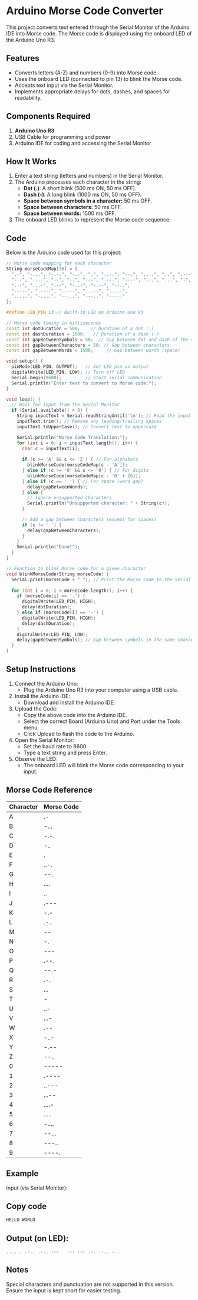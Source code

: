 # Arduino Morse Code Converter
This project converts text entered through the Serial Monitor of the Arduino IDE into Morse code. The Morse code is displayed using the onboard LED of the Arduino Uno R3.

## Features
- Converts letters (A-Z) and numbers (0-9) into Morse code.
- Uses the onboard LED (connected to pin 13) to blink the Morse code.
- Accepts text input via the Serial Monitor.
- Implements appropriate delays for dots, dashes, and spaces for readability.

## Components Required
1. **Arduino Uno R3**
2. USB Cable for programming and power
3. Arduino IDE for coding and accessing the Serial Monitor

## How It Works
1. Enter a text string (letters and numbers) in the Serial Monitor.
2. The Arduino processes each character in the string:
   - **Dot (.)**: A short blink (500 ms ON, 50 ms OFF).
   - **Dash (-)**: A long blink (1000 ms ON, 50 ms OFF).
   - **Space between symbols in a character:** 50 ms OFF.
   - **Space between characters:** 50 ms OFF.
   - **Space between words:** 1500 ms OFF.
3. The onboard LED blinks to represent the Morse code sequence.

## Code
Below is the Arduino code used for this project:

```cpp
// Morse code mapping for each character
String morseCodeMap[36] = {
  ".-", "-...", "-.-.", "-..", ".", "..-.", "--.", "....", "..", ".---", // A-J
  "-.-", ".-..", "--", "-.", "---", ".--.", "--.-", ".-.", "...", "-",  // K-T
  "..-", "...-", ".--", "-..-", "-.--", "--..",                         // U-Z
  "-----", ".----", "..---", "...--", "....-",                         // 0-4
  ".....", "-....", "--...", "---..", "----."                          // 5-9
};

#define LED_PIN 13 // Built-in LED on Arduino Uno R3

// Morse code timing in milliseconds
const int dotDuration = 500;    // Duration of a dot (.)
const int dashDuration = 1000;   // Duration of a dash (-)
const int gapBetweenSymbols = 50;  // Gap between dot and dash of the same character
const int gapBetweenCharacters = 50; // Gap between characters
const int gapBetweenWords = 1500;     // Gap between words (space)

void setup() {
  pinMode(LED_PIN, OUTPUT);   // Set LED pin as output
  digitalWrite(LED_PIN, LOW); // Turn off LED
  Serial.begin(9600);         // Start serial communication
  Serial.println("Enter text to convert to Morse code:");
}

void loop() {
  // Wait for input from the Serial Monitor
  if (Serial.available() > 0) {
    String inputText = Serial.readStringUntil('\n'); // Read the input text
    inputText.trim(); // Remove any leading/trailing spaces
    inputText.toUpperCase(); // Convert text to uppercase

    Serial.println("Morse Code Translation:");
    for (int i = 0; i < inputText.length(); i++) {
      char c = inputText[i];
      
      if (c >= 'A' && c <= 'Z') { // For alphabets
        blinkMorseCode(morseCodeMap[c - 'A']);
      } else if (c >= '0' && c <= '9') { // For digits
        blinkMorseCode(morseCodeMap[c - '0' + 26]);
      } else if (c == ' ') { // For space (word gap)
        delay(gapBetweenWords);
      } else {
        // Ignore unsupported characters
        Serial.println("Unsupported character: " + String(c));
      }

      // Add a gap between characters (except for spaces)
      if (c != ' ') {
        delay(gapBetweenCharacters);
      }
    }
    Serial.println("Done!");
  }
}

// Function to blink Morse code for a given character
void blinkMorseCode(String morseCode) {
  Serial.print(morseCode + " "); // Print the Morse code to the Serial Monitor
  
  for (int i = 0; i < morseCode.length(); i++) {
    if (morseCode[i] == '.') {
      digitalWrite(LED_PIN, HIGH);
      delay(dotDuration);
    } else if (morseCode[i] == '-') {
      digitalWrite(LED_PIN, HIGH);
      delay(dashDuration);
    }
    digitalWrite(LED_PIN, LOW);
    delay(gapBetweenSymbols); // Gap between symbols in the same character
  }
}
```

## Setup Instructions
1. Connect the Arduino Uno:
   - Plug the Arduino Uno R3 into your computer using a USB cable.
2. Install the Arduino IDE:
   - Download and install the Arduino IDE.
3. Upload the Code:
   - Copy the above code into the Arduino IDE.
   - Select the correct Board (Arduino Uno) and Port under the Tools menu.
   - Click Upload to flash the code to the Arduino.
4. Open the Serial Monitor:
   - Set the baud rate to 9600.
   - Type a text string and press Enter.
5. Observe the LED:
   - The onboard LED will blink the Morse code corresponding to your input.

## Morse Code Reference
| Character |	Morse Code |
|-----------|------------|
|     A     |    .-      |
|     B     |    -...    |
|     C     |    -.-.    |
|     D     |    -..     |
|     E     |    .       |
|     F     |    ..-.    |
|     G     |    --.     |
|     H     |    ....    |
|     I     |    ..      |
|     J     |    .---    |
|     K     |    -.-     |
|     L     |    .-..    |
|     M     |    --      |
|     N     |    -.      |
|     O     |    ---     |
|     P     |    .--.    |
|     Q     |    --.-    |
|     R     |    .-.     |
|     S     |    ...     |
|     T     |    -       |
|     U     |    ..-     |
|     V     |    ...-    |
|     W     |    .--     |
|     X     |    -..-    |
|     Y     |    -.--    |
|     Z     |    --..    |
|     0     |    -----   |
|     1     |    .----   |
|     2     |    ..---   |
|     3     |    ...--   |
|     4     |    ....-   |
|     5     |    .....   |
|     6     |    -....   |
|     7	    |    --...   |
|     8     |    ---..   |
|     9     |    ----.   |

## Example
Input (via Serial Monitor):

## Copy code
```cpp
HELLO WORLD
```

## Output (on LED):
```
.... . .-.. .-.. ---   .-- --- .-. .-.. -..
```

## Notes
Special characters and punctuation are not supported in this version.
Ensure the input is kept short for easier testing.
